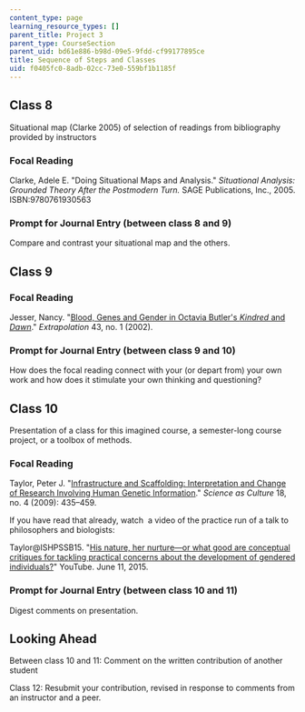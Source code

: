 ```yaml
---
content_type: page
learning_resource_types: []
parent_title: Project 3
parent_type: CourseSection
parent_uid: bd61e886-b98d-09e5-9fdd-cf99177895ce
title: Sequence of Steps and Classes
uid: f0405fc0-8adb-02cc-73e0-559bf1b1185f
---
```


Class 8
-------

Situational map (Clarke 2005) of selection of readings from bibliography provided by instructors

### Focal Reading

Clarke, Adele E. "Doing Situational Maps and Analysis." _Situational Analysis: Grounded Theory After the Postmodern Turn._ SAGE Publications, Inc., 2005. ISBN:9780761930563

### Prompt for Journal Entry (between class 8 and 9)

Compare and contrast your situational map and the others.

Class 9
-------

### Focal Reading

Jesser, Nancy. "[Blood, Genes and Gender in Octavia Butler's _Kindred_ and _Dawn_](http://online.liverpooluniversitypress.co.uk/doi/abs/10.3828/extr.2002.43.1.05)." _Extrapolation_ 43, no. 1 (2002).

### Prompt for Journal Entry (between class 9 and 10)

How does the focal reading connect with your (or depart from) your own work and how does it stimulate your own thinking and questioning?

Class 10
--------

Presentation of a class for this imagined course, a semester-long course project, or a toolbox of methods.

### Focal Reading

Taylor, Peter J. "[Infrastructure and Scaffolding: Interpretation and Change of Research Involving Human Genetic Information](http://www.tandfonline.com/doi/abs/10.1080/09505430902946649)." _Science as Culture_ 18, no. 4 (2009): 435–459. 

If you have read that already, watch  a video of the practice run of a talk to philosophers and biologists:

Taylor@ISHPSSB15. "[His nature, her nurture—or what good are conceptual critiques for tackling practical concerns about the development of gendered individuals?](https://www.youtube.com/watch?v=gE75Cf_8K34&feature=youtu.be)" YouTube. June 11, 2015. 

### Prompt for Journal Entry (between class 10 and 11)

Digest comments on presentation.

Looking Ahead
-------------

Between class 10 and 11: Comment on the written contribution of another student

Class 12: Resubmit your contribution, revised in response to comments from an instructor and a peer.